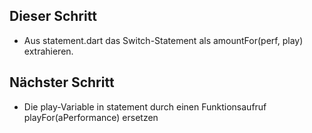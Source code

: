 ## Dieser Schritt
- Aus statement.dart das Switch-Statement als amountFor(perf, play) extrahieren.

## Nächster Schritt
- Die play-Variable in statement durch einen Funktionsaufruf playFor(aPerformance) ersetzen
